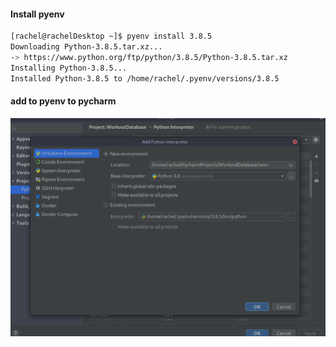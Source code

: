 




#### Install pyenv

```bash
[rachel@rachelDesktop ~]$ pyenv install 3.8.5
Downloading Python-3.8.5.tar.xz...
-> https://www.python.org/ftp/python/3.8.5/Python-3.8.5.tar.xz
Installing Python-3.8.5...
Installed Python-3.8.5 to /home/rachel/.pyenv/versions/3.8.5
```


#### add to pyenv to pycharm
![alt text](images/Pyenv_screenshot.png)

